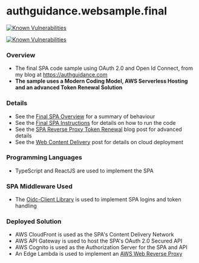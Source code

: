 # authguidance.websample.final

[![Known Vulnerabilities](https://snyk.io/test/github/gary-archer/authguidance.websample.final/badge.svg?targetFile=spa/package.json)](https://snyk.io/test/github/gary-archer/authguidance.websample.final?targetFile=spa/package.json)

[![Known Vulnerabilities](https://snyk.io/test/github/gary-archer/authguidance.websample.final/badge.svg?targetFile=devhost/package.json)](https://snyk.io/test/github/gary-archer/authguidance.websample.final?targetFile=devhost/package.json)

### Overview

* The final SPA code sample using OAuth 2.0 and Open Id Connect, from my blog at https://authguidance.com
* **The sample uses a Modern Coding Model, AWS Serverless Hosting and an advanced Token Renewal Solution**

### Details

* See the [Final SPA Overview](https://authguidance.com/2019/04/07/local-ui-setup/) for a summary of behaviour
* See the [Final SPA Instructions](https://authguidance.com/2019/04/08/how-to-run-the-react-js-spa/) for details on how to run the code
* See the [SPA Reverse Proxy Token Renewal](https://authguidance.com/2020/07/21/spa-reverse-proxy-based-token-renewal/) blog post for advanced details
* See the [Web Content Delivery](https://authguidance.com/2018/12/02/spa-content-deployment/) post for details on cloud deployment

### Programming Languages

* TypeScript and ReactJS are used to implement the SPA

### SPA Middleware Used

* The [Oidc-Client Library](https://github.com/IdentityModel/oidc-client-js) is used to implement SPA logins and token handling

### Deployed Solution

* AWS CloudFront is used as the SPA's Content Delivery Network
* AWS API Gateway is used to host the SPA's OAuth 2.0 Secured API
* AWS Cognito is used as the Authorization Server for the SPA and API
* An Edge Lambda is used to implement an [AWS Web Reverse Proxy](https://authguidance.com/2020/07/21/spa-reverse-proxy-implementation/)
